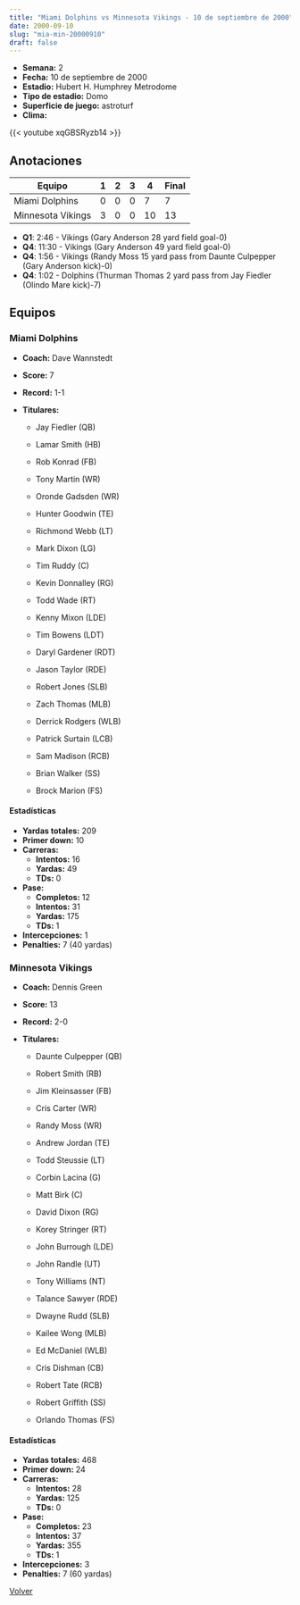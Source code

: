 ```yaml
---
title: "Miami Dolphins vs Minnesota Vikings - 10 de septiembre de 2000"
date: 2000-09-10
slug: "mia-min-20000910"
draft: false
---
```


- **Semana:** 2
- **Fecha:** 10 de septiembre de 2000
- **Estadio:** Hubert H. Humphrey Metrodome
- **Tipo de estadio:** Domo
- **Superficie de juego:** astroturf
- **Clima:** 


{{< youtube xqGBSRyzb14 >}}


## Anotaciones
| Equipo | 1 | 2 | 3 | 4 | Final |
|--------|---|---|---|---|-------|
| Miami Dolphins  | 0 | 0 | 0 | 7  | 7 |
| Minnesota Vikings  | 3 | 0 | 0 | 10  | 13 |
- **Q1**: 2:46 - Vikings (Gary Anderson 28 yard field goal-0)
- **Q4**: 11:30 - Vikings (Gary Anderson 49 yard field goal-0)
- **Q4**: 1:56 - Vikings (Randy Moss 15 yard pass from Daunte Culpepper (Gary Anderson kick)-0)
- **Q4**: 1:02 - Dolphins (Thurman Thomas 2 yard pass from Jay Fiedler (Olindo Mare kick)-7)


## Equipos


### Miami Dolphins
* **Coach:** Dave Wannstedt
* **Score:** 7
* **Record:** 1-1
* **Titulares:** 

  * Jay Fiedler (QB) 

  * Lamar Smith (HB) 

  * Rob Konrad (FB) 

  * Tony Martin (WR) 

  * Oronde Gadsden (WR) 

  * Hunter Goodwin (TE) 

  * Richmond Webb (LT) 

  * Mark Dixon (LG) 

  * Tim Ruddy (C) 

  * Kevin Donnalley (RG) 

  * Todd Wade (RT) 

  * Kenny Mixon (LDE) 

  * Tim Bowens (LDT) 

  * Daryl Gardener (RDT) 

  * Jason Taylor (RDE) 

  * Robert Jones (SLB) 

  * Zach Thomas (MLB) 

  * Derrick Rodgers (WLB) 

  * Patrick Surtain (LCB) 

  * Sam Madison (RCB) 

  * Brian Walker (SS) 

  * Brock Marion (FS) 

#### Estadísticas
* **Yardas totales:** 209
* **Primer down:** 10
* **Carreras:**
  * **Intentos:** 16
  * **Yardas:** 49
  * **TDs:** 0
* **Pase:**
  * **Completos:** 12
  * **Intentos:** 31
  * **Yardas:** 175
  * **TDs:** 1
* **Intercepciones:** 1
* **Penalties:** 7 (40 yardas)

### Minnesota Vikings
* **Coach:** Dennis Green
* **Score:** 13
* **Record:** 2-0
* **Titulares:** 

  * Daunte Culpepper (QB) 

  * Robert Smith (RB) 

  * Jim Kleinsasser (FB) 

  * Cris Carter (WR) 

  * Randy Moss (WR) 

  * Andrew Jordan (TE) 

  * Todd Steussie (LT) 

  * Corbin Lacina (G) 

  * Matt Birk (C) 

  * David Dixon (RG) 

  * Korey Stringer (RT) 

  * John Burrough (LDE) 

  * John Randle (UT) 

  * Tony Williams (NT) 

  * Talance Sawyer (RDE) 

  * Dwayne Rudd (SLB) 

  * Kailee Wong (MLB) 

  * Ed McDaniel (WLB) 

  * Cris Dishman (CB) 

  * Robert Tate (RCB) 

  * Robert Griffith (SS) 

  * Orlando Thomas (FS) 

#### Estadísticas
* **Yardas totales:** 468
* **Primer down:** 24
* **Carreras:**
  * **Intentos:** 28
  * **Yardas:** 125
  * **TDs:** 0
* **Pase:**
  * **Completos:** 23
  * **Intentos:** 37
  * **Yardas:** 355
  * **TDs:** 1
* **Intercepciones:** 3
* **Penalties:** 7 (60 yardas)


[Volver](/historia/2000)
